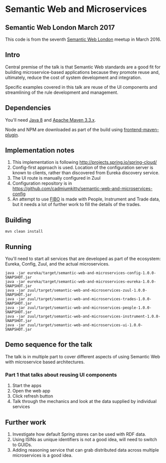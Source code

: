 # Semantic Web and Microservices

## Semantic Web London March 2017

This code is from the seventh [Semantic Web London](https://www.meetup.com/semantic-web-london/events/237979906/)
meetup in March 2016.

## Intro

Central premise of the talk is that Semantic Web standards are a good fit for building microservice-based applications because they promote reuse and, ultimately, reduce the cost of system development and integration.

Specific examples covered in this talk are reuse of the UI components and streamlining of the rule development and management.

## Dependencies

You'll need [Java 8](http://www.oracle.com/technetwork/java/javase/downloads/index.html) and [Apache Maven 3.3.x](https://maven.apache.org/).

Node and NPM are downloaded as part of the build using [frontend-maven-plugin](https://github.com/eirslett/frontend-maven-plugin).

## Implementation notes

 1. This implementation is following http://projects.spring.io/spring-cloud/
 1. Config-first approach is used. Location of the configuration server is known to clients, rather than discovered from Eureka discovery service.
 1. The UI route is manually configured in Zuul
 1. Configuration repository is in https://github.com/cadmiumkitty/semantic-web-and-microservices-config
 1. An attempt to use [FIBO](http://www.omg.org/spec/EDMC-FIBO/) is made with People, Instrument and Trade data, but it needs a lot of further work to fill the details of the trades.

## Building

```
mvn clean install
```

## Running

You'll need to start all services that are developed as part of the ecosystem: Eureka, Config, Zuul, and the actual microservices.

```
java -jar eureka/target/semantic-web-and-microservices-config-1.0.0-SNAPSHOT.jar
java -jar eureka/target/semantic-web-and-microservices-eureka-1.0.0-SNAPSHOT.jar
java -jar zuul/target/semantic-web-and-microservices-zuul-1.0.0-SNAPSHOT.jar
java -jar zuul/target/semantic-web-and-microservices-trades-1.0.0-SNAPSHOT.jar
java -jar zuul/target/semantic-web-and-microservices-people-1.0.0-SNAPSHOT.jar
java -jar zuul/target/semantic-web-and-microservices-instrument-1.0.0-SNAPSHOT.jar
java -jar zuul/target/semantic-web-and-microservices-ui-1.0.0-SNAPSHOT.jar
```

## Demo sequence for the talk

The talk is in multiple part to cover different aspects of using Semantic Web with microservice based architectures.

### Part 1 that talks about reusing UI components

 1. Start the apps
 1. Open the web app
 1. Click refresh button
 1. Talk through the mechanics and look at the data supplied by individual services

## Further work

 1. Investigate how default Spring stores can be used with RDF data.
 1. Using ISINs as unique identifiers is not a good idea, will need to switch to GUIDs.
 1. Adding reasoning service that can grab distributed data across multiple microservices is a good idea.
